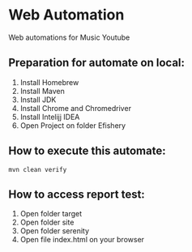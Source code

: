 # Web Automation
Web automations for Music Youtube

Preparation for automate on local:
-
1. Install Homebrew
2. Install Maven
3. Install JDK
4. Install Chrome and Chromedriver
5. Install Intelijj IDEA
6. Open Project on folder Efishery

How to execute this automate:
-
`mvn clean verify`

How to access report test:
-
1. Open folder target
2. Open folder site
3. Open folder serenity
4. Open file index.html on your browser